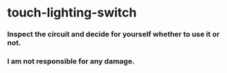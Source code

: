 # touch-lighting-switch
### Inspect the circuit and decide for yourself whether to use it or not.
### I am not responsible for any damage.
